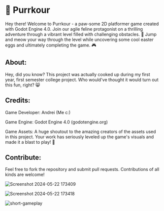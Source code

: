 # **🐾 Purrkour**

Hey there! Welcome to Purrkour - a paw-some 2D platformer game created with Godot Engine 4.0. Join our agile feline protagonist on a thrilling adventure through a vibrant level filled with challenging obstacles. 🌟 Jump and meow your way through the level while uncovering some cool easter eggs and ultimately completing the game. 🎮

## **About:**
Hey, did you know? This project was actually cooked up during my first year, first semester college project. Who would've thought it would turn out this fun, right? 😸

## **Credits:**

Game Developer: Andrei (Me c:)

Game Engine: Godot Engine 4.0 (godotengine.org)

Game Assets:
A huge shoutout to the amazing creators of the assets used in this project. Your work has seriously leveled up the game's visuals and made it a blast to play! 🎨

## **Contribute:**
Feel free to fork the repository and submit pull requests. Contributions of all kinds are welcome!

![Screenshot 2024-05-22 173409](https://github.com/Jiwuuuu/Purrkour/assets/142757244/86d6de65-80cf-49c1-b1d2-b3c27e11eee6)

![Screenshot 2024-05-22 173418](https://github.com/Jiwuuuu/Purrkour/assets/142757244/33ea67d5-db8f-4326-94e2-26bd4f450b20)

![short-gameplay](https://github.com/Jiwuuuu/Purrkour/assets/142757244/e46e8782-fd37-480b-87ac-5237dc8a7d66)
